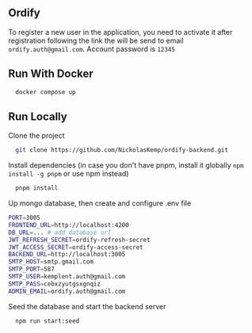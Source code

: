 ## Ordify
  To register a new user in the application, you need to activate it after registration following the link the will be send to email `ordify.auth@gmail.com`. Account password is `12345`
 

## Run With Docker

```bash
  docker compose up
```

## Run Locally

Clone the project

```bash
  git clone https://github.com/NickolasKemp/ordify-backend.git
```

Install dependencies (in case you don't have pnpm, install it globally `npm install -g pnpm` or use npm instead)

```bash
  pnpm install
```

Up mongo database, then create and configure .env file 

```bash
PORT=3005
FRONTEND_URL=http://localhost:4200
DB_URL=... # add database url
JWT_REFRESH_SECRET=ordify-refresh-secret
JWT_ACCESS_SECRET=ordify-access-secret
BACKEND_URL=http://localhost:3005
SMTP_HOST=smtp.gmail.com
SMTP_PORT=587
SMTP_USER=kemplent.auth@gmail.com 
SMTP_PASS=cebxzyutgsxgnqiz
ADMIN_EMAIL=ordify.auth@gmail.com

```

Seed the database and start the backend server

```bash
  npm run start:seed
```
